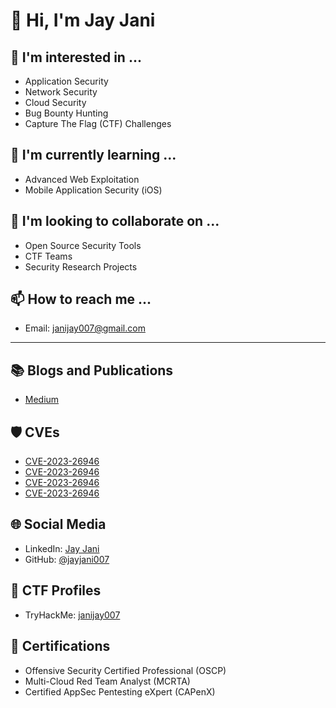 # 👋 Hi, I'm Jay Jani

## 👀 I'm interested in ...
- Application Security
- Network Security
- Cloud Security
- Bug Bounty Hunting
- Capture The Flag (CTF) Challenges

## 🌱 I'm currently learning ...
- Advanced Web Exploitation
- Mobile Application Security (iOS)

## 👯 I'm looking to collaborate on ...
- Open Source Security Tools
- CTF Teams
- Security Research Projects

## 📫 How to reach me ...
- Email: janijay007@gmail.com

---

## 📚 Blogs and Publications
- [Medium](https://medium.com/@janijay007)

## 🛡️ CVEs
- [CVE-2023-26946](https://cve.mitre.org/cgi-bin/cvename.cgi?name=CVE-2023-26946)
- [CVE-2023-26946](https://cve.mitre.org/cgi-bin/cvename.cgi?name=CVE-2023-30388)
- [CVE-2023-26946](https://cve.mitre.org/cgi-bin/cvename.cgi?name=CVE-2023-30389)
- [CVE-2023-26946](https://cve.mitre.org/cgi-bin/cvename.cgi?name=CVE-2023-30390)

## 🌐 Social Media
- LinkedIn: [Jay Jani](https://www.linkedin.com/in/janijay007/)
- GitHub: [@jayjani007](https://github.com/jayjani007)

## 🧩 CTF Profiles
- TryHackMe: [janijay007](https://tryhackme.com/p/janijay007)

## 📜 Certifications
- Offensive Security Certified Professional (OSCP)
- Multi-Cloud Red Team Analyst (MCRTA)
- Certified AppSec Pentesting eXpert (CAPenX)
